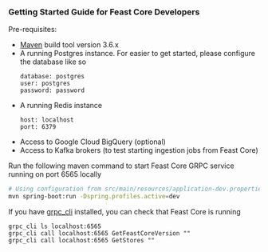 ### Getting Started Guide for Feast Core Developers

Pre-requisites:
- [Maven](https://maven.apache.org/install.html) build tool version 3.6.x
- A running Postgres instance. For easier to get started, please configure the database like so
  ```
  database: postgres
  user: postgres 
  password: password
  ``` 
- A running Redis instance
  ```
  host: localhost
  port: 6379
  ```
- Access to Google Cloud BigQuery (optional)
- Access to Kafka brokers (to test starting ingestion jobs from Feast Core)

Run the following maven command to start Feast Core GRPC service running on port 6565 locally
```bash
# Using configuration from src/main/resources/application-dev.properties
mvn spring-boot:run -Dspring.profiles.active=dev
```

If you have [grpc_cli](https://github.com/grpc/grpc/blob/master/doc/command_line_tool.md) installed, you can check that Feast Core is running
```
grpc_cli ls localhost:6565
grpc_cli call localhost:6565 GetFeastCoreVersion ""
grpc_cli call localhost:6565 GetStores ""
```